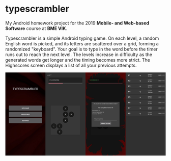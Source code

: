 # typescrambler

My Android homework project for the 2019 **Mobile- and Web-based Software** course at **BME VIK**.

Typescrambler is a simple Android typing game. On each level, a random English word is picked, and
its letters are scattered over a grid, forming a randomized "keyboard". Your goal is to type in the
word before the timer runs out to reach the next level. The levels increase in difficulty as the
generated words get longer and the timing becomes more strict. The Highscores screen displays a
list of all your previous attempts.

![Images](/screenshots/all.png)
